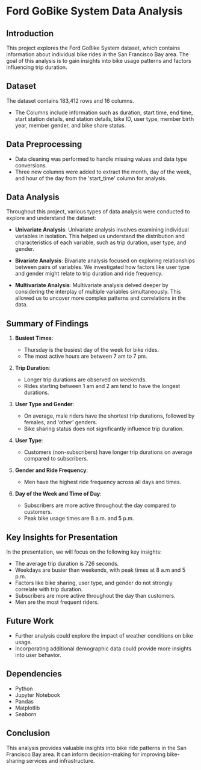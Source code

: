 # Ford GoBike System Data Analysis

## Introduction

This project explores the Ford GoBike System dataset, which contains information about individual bike rides in the San Francisco Bay area. The goal of this analysis is to gain insights into bike usage patterns and factors influencing trip duration.

## Dataset

The dataset contains 183,412 rows and 16 columns.
- The Columns include information such as duration, start time, end time, start station details, end station details, bike ID, user type, member birth year, member gender, and bike share status.

## Data Preprocessing

- Data cleaning was performed to handle missing values and data type conversions.
- Three new columns were added to extract the month, day of the week, and hour of the day from the 'start_time' column for analysis.

## Data Analysis

Throughout this project, various types of data analysis were conducted to explore and understand the dataset:

- **Univariate Analysis**: Univariate analysis involves examining individual variables in isolation. This helped us understand the distribution and characteristics of each variable, such as trip duration, user type, and gender.

- **Bivariate Analysis**: Bivariate analysis focused on exploring relationships between pairs of variables. We investigated how factors like user type and gender might relate to trip duration and ride frequency.

- **Multivariate Analysis**: Multivariate analysis delved deeper by considering the interplay of multiple variables simultaneously. This allowed us to uncover more complex patterns and correlations in the data.

## Summary of Findings

1. **Busiest Times**:
   - Thursday is the busiest day of the week for bike rides.
   - The most active hours are between 7 am to 7 pm.

2. **Trip Duration**:
   - Longer trip durations are observed on weekends.
   - Rides starting between 1 am and 2 am tend to have the longest durations.

3. **User Type and Gender**:
   - On average, male riders have the shortest trip durations, followed by females, and 'other' genders.
   - Bike sharing status does not significantly influence trip duration.

4. **User Type**:
   - Customers (non-subscribers) have longer trip durations on average compared to subscribers.

5. **Gender and Ride Frequency**:
   - Men have the highest ride frequency across all days and times.

6. **Day of the Week and Time of Day**:
   - Subscribers are more active throughout the day compared to customers.
   - Peak bike usage times are 8 a.m. and 5 p.m.

## Key Insights for Presentation

In the presentation, we will focus on the following key insights:

- The average trip duration is 726 seconds.
- Weekdays are busier than weekends, with peak times at 8 a.m and 5 p.m.
- Factors like bike sharing, user type, and gender do not strongly correlate with trip duration.
- Subscribers are more active throughout the day than customers.
- Men are the most frequent riders.

## Future Work

- Further analysis could explore the impact of weather conditions on bike usage.
- Incorporating additional demographic data could provide more insights into user behavior.

## Dependencies

- Python
- Jupyter Notebook
- Pandas
- Matplotlib
- Seaborn

## Conclusion

This analysis provides valuable insights into bike ride patterns in the San Francisco Bay area. It can inform decision-making for improving bike-sharing services and infrastructure.
